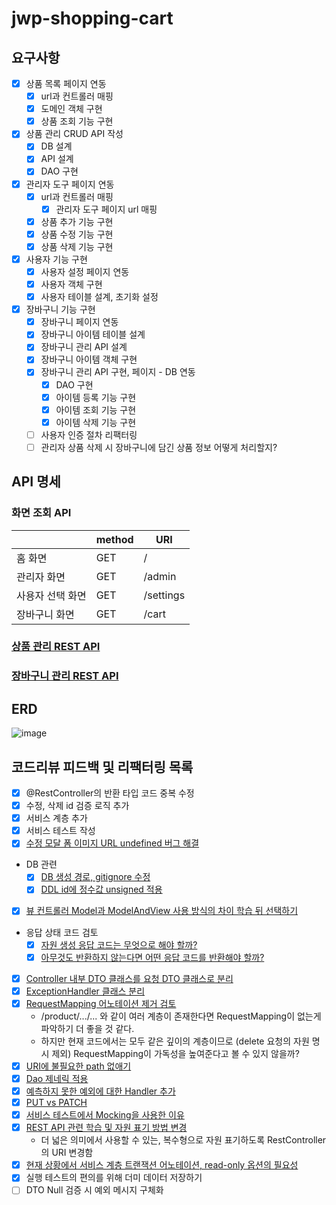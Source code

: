 # jwp-shopping-cart

## 요구사항

- [x] 상품 목록 페이지 연동
    - [x] url과 컨트롤러 매핑
    - [x] 도메인 객체 구현
    - [x] 상품 조회 기능 구현

- [x] 상품 관리 CRUD API 작성
    - [x] DB 설계
    - [x] API 설계
    - [x] DAO 구현

- [x] 관리자 도구 페이지 연동
    - [x] url과 컨트롤러 매핑
        - [x] 관리자 도구 페이지 url 매핑
    - [x] 상품 추가 기능 구현
    - [x] 상품 수정 기능 구현
    - [x] 상품 삭제 기능 구현

- [x] 사용자 기능 구현
    - [x] 사용자 설정 페이지 연동
    - [x] 사용자 객체 구현
    - [x] 사용자 테이블 설계, 초기화 설정

- [x] 장바구니 기능 구현
    - [x] 장바구니 페이지 연동
    - [x] 장바구니 아이템 테이블 설계
    - [x] 장바구니 관리 API 설계
    - [x] 장바구니 아이템 객체 구현
    - [x] 장바구니 관리 API 구현, 페이지 - DB 연동
        - [x] DAO 구현
        - [x] 아이템 등록 기능 구현
        - [x] 아이템 조회 기능 구현
        - [x] 아이템 삭제 기능 구현
    - [ ] 사용자 인증 절차 리팩터링
    - [ ] 관리자 상품 삭제 시 장바구니에 담긴 상품 정보 어떻게 처리할지?

## API 명세

### 화면 조회 API

|           | method | URI       |
|-----------|--------|-----------|
| 홈 화면      | GET    | /         |
| 관리자 화면    | GET    | /admin    |
| 사용자 선택 화면 | GET    | /settings |
| 장바구니 화면   | GET    | /cart     |

### [상품 관리 REST API](docs/PRODUCTS_API.md)

### [장바구니 관리 REST API](docs/CART_ITEMS_API.md)

## ERD

![image](https://user-images.githubusercontent.com/97426362/236440197-ab9a1102-6569-45db-9b3e-93a1407ce3ed.png)

## 코드리뷰 피드백 및 리팩터링 목록

- [x] @RestController의 반환 타입 코드 중복 수정
- [x] 수정, 삭제 id 검증 로직 추가
- [x] 서비스 계층 추가
- [x] 서비스 테스트 작성
- [x] [수정 모달 폼 이미지 URL undefined 버그 해결](https://github.com/woowacourse/jwp-shopping-cart/pull/175#discussion_r1178012078)
- DB 관련
    - [x] [DB 생성 경로, gitignore 수정](https://github.com/woowacourse/jwp-shopping-cart/pull/175#discussion_r1178018723)
    - [x] [DDL id에 정수값 unsigned 적용](https://github.com/woowacourse/jwp-shopping-cart/pull/175#discussion_r1178024440)
- [x] [뷰 컨트롤러 Model과 ModelAndView 사용 방식의 차이 학습 뒤 선택하기](https://github.com/woowacourse/jwp-shopping-cart/pull/175#discussion_r1178008480)
- 응답 상태 코드 검토
    - [x] [자원 생성 응답 코드는 무엇으로 해야 할까?](https://github.com/woowacourse/jwp-shopping-cart/pull/175#discussion_r1178009514)
    - [x] [아무것도 반환하지 않는다면 어떤 응답 코드를 반환해야 할까?](https://github.com/woowacourse/jwp-shopping-cart/pull/175#discussion_r1178013053)
- [x] [Controller 내부 DTO 클래스를 요청 DTO 클래스로 분리](https://github.com/woowacourse/jwp-shopping-cart/pull/175#discussion_r1178005150)
- [x] [ExceptionHandler 클래스 분리](https://github.com/woowacourse/jwp-shopping-cart/pull/175#discussion_r1178005150)
- [x] [RequestMapping 어노테이션 제거 검토](https://github.com/woowacourse/jwp-shopping-cart/pull/175#discussion_r1178010139)
    - /product/.../... 와 같이 여러 계층이 존재한다면 RequestMapping이 없는게 파악하기 더 좋을 것 같다.
    - 하지만 현재 코드에서는 모두 같은 깊이의 계층이므로 (delete 요청의 자원 명시 제외) RequestMapping이 가독성을 높여준다고 볼 수 있지 않을까?
- [x] [URI에 불필요한 path 없애기](https://github.com/woowacourse/jwp-shopping-cart/pull/175#discussion_r1178005150)
- [x] [Dao 제네릭 적용](https://github.com/woowacourse/jwp-shopping-cart/pull/175#discussion_r1178016852)
- [x] [예측하지 못한 예외에 대한 Handler 추가](https://github.com/woowacourse/jwp-shopping-cart/pull/175#discussion_r1181092506)
- [x] [PUT vs PATCH](https://github.com/woowacourse/jwp-shopping-cart/pull/175#discussion_r1181092924)
- [x] [서비스 테스트에서 Mocking을 사용한 이유](https://github.com/woowacourse/jwp-shopping-cart/pull/175#discussion_r1181093100)
- [x] [REST API 관련 학습 및 자원 표기 방법 변경](https://github.com/woowacourse/jwp-shopping-cart/pull/175#discussion_r1184665185)
    - 더 넓은 의미에서 사용할 수 있는, 복수형으로 자원 표기하도록 RestController의 URI 변경함
- [x] [현재 상황에서 서비스 계층 트랜잭션 어노테이션, read-only 옵션의 필요성](https://github.com/woowacourse/jwp-shopping-cart/pull/175#discussion_r1181093361)
- [x] 실행 테스트의 편의를 위해 더미 데이터 저장하기
- [ ] DTO Null 검증 시 예외 메시지 구체화
